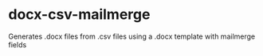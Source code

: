 # docx-csv-mailmerge
Generates .docx files from .csv files using a .docx template with mailmerge fields
